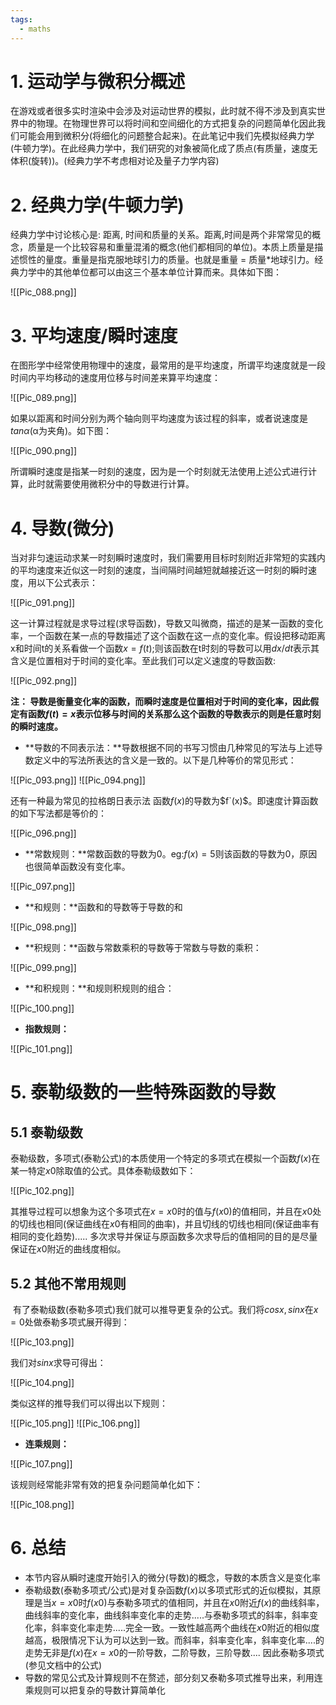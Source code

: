 ```yaml
---
tags:
  - maths
---
```


# 1. 运动学与微积分概述

在游戏或者很多实时渲染中会涉及对运动世界的模拟，此时就不得不涉及到真实世界中的物理。在物理世界可以将时间和空间细化的方式把复杂的问题简单化因此我们可能会用到微积分(将细化的问题整合起来)。在此笔记中我们先模拟经典力学(牛顿力学)。在此经典力学中，我们研究的对象被简化成了质点(有质量，速度无体积(旋转))。(经典力学不考虑相对论及量子力学内容)

# 2. 经典力学(牛顿力学)

经典力学中讨论核心是: 距离, 时间和质量的关系。距离,时间是两个非常常见的概念，质量是一个比较容易和重量混淆的概念(他们都相同的单位)。本质上质量是描述惯性的量度。重量是指克服地球引力的质量。也就是重量 = 质量*地球引力。经典力学中的其他单位都可以由这三个基本单位计算而来。具体如下图：

![[Pic_088.png]]

# 3. 平均速度/瞬时速度

在图形学中经常使用物理中的速度，最常用的是平均速度，所谓平均速度就是一段时间内平均移动的速度用位移与时间差来算平均速度：

![[Pic_089.png]]

如果以距离和时间分别为两个轴向则平均速度为该过程的斜率，或者说速度是$tanα$(α为夹角)。如下图：

![[Pic_090.png]]

所谓瞬时速度是指某一时刻的速度，因为是一个时刻就无法使用上述公式进行计算，此时就需要使用微积分中的导数进行计算。

# 4. 导数(微分)

当对非匀速运动求某一时刻瞬时速度时，我们需要用目标时刻附近非常短的实践内的平均速度来近似这一时刻的速度，当间隔时间越短就越接近这一时刻的瞬时速度，用以下公式表示：

![[Pic_091.png]]

这一计算过程就是求导过程(求导函数)，导数又叫微商，描述的是某一函数的变化率，一个函数在某一点的导数描述了这个函数在这一点的变化率。假设把移动距离x和时间t的关系看做一个函数$x=f(t);$则该函数在t时刻的导数可以用$dx/dt$表示其含义是位置相对于时间的变化率。至此我们可以定义速度的导数函数:

![[Pic_092.png]]

**注： 导数是衡量变化率的函数，而瞬时速度是位置相对于时间的变化率，因此假定有函数$f(t)=x$表示位移与时间的关系那么这个函数的导数表示的则是任意时刻的瞬时速度。**

- **导数的不同表示法：**导数根据不同的书写习惯由几种常见的写法与上述导数定义中的写法所表达的含义是一致的。以下是几种等价的常见形式：

![[Pic_093.png]]
![[Pic_094.png]]

还有一种最为常见的拉格朗日表示法 函数$f(x)$的导数为$f`(x)$。即速度计算函数的如下写法都是等价的：

![[Pic_096.png]]

- **常数规则：**常数函数的导数为0。eg:$f(x) =5$则该函数的导数为0，原因也很简单函数没有变化率。

![[Pic_097.png]]

- **和规则：**函数和的导数等于导数的和

![[Pic_098.png]]

- **积规则：**函数与常数乘积的导数等于常数与导数的乘积：

![[Pic_099.png]]

- **和积规则：**和规则积规则的组合：

![[Pic_100.png]]

- **指数规则：**

![[Pic_101.png]]

# 5. 泰勒级数的一些特殊函数的导数

## 5.1 泰勒级数

泰勒级数，多项式(泰勒公式)的本质使用一个特定的多项式在模拟一个函数$f(x)$在某一特定$x0$除取值的公式。具体泰勒级数如下：

![[Pic_102.png]]

其推导过程可以想象为这个多项式在$x=x0$时的值与$f(x0)$的值相同，并且在$x0$处的切线也相同(保证曲线在$x0$有相同的曲率)，并且切线的切线也相同(保证曲率有相同的变化趋势)..... 多次求导并保证与原函数多次求导后的值相同的目的是尽量保证在$x0$附近的曲线度相似。

## 5.2 其他不常用规则

 有了泰勒级数(泰勒多项式)我们就可以推导更复杂的公式。我们将$cosx, sinx$在$x= 0$处做泰勒多项式展开得到：

![[Pic_103.png]]

我们对$sinx$求导可得出：

![[Pic_104.png]]

类似这样的推导我们可以得出以下规则：

![[Pic_105.png]]
![[Pic_106.png]]

- **连乘规则：**

![[Pic_107.png]]

该规则经常能非常有效的把复杂问题简单化如下：

![[Pic_108.png]]

# 6. 总结

- 本节内容从瞬时速度开始引入的微分(导数)的概念，导数的本质含义是变化率
- 泰勒级数(泰勒多项式/公式)是对复杂函数$f(x)$以多项式形式的近似模拟，其原理是当$x=x0$时$f(x0)$与泰勒多项式的值相同，并且在$x0$附近$f(x)$的曲线斜率，曲线斜率的变化率，曲线斜率变化率的走势.....与泰勒多项式的斜率，斜率变化率，斜率变化率走势.....完全一致。一致性越高两个曲线在$x0$附近的相似度越高，极限情况下认为可以达到一致。而斜率，斜率变化率，斜率变化率....的走势无非是$f(x)$在$x=x0$的一阶导数，二阶导数，三阶导数.... 因此泰勒多项式(参见文档中的公式)
- 导数的常见公式及计算规则不在赘述，部分刻又泰勒多项式推导出来，利用连乘规则可以把复杂的导数计算简单化







